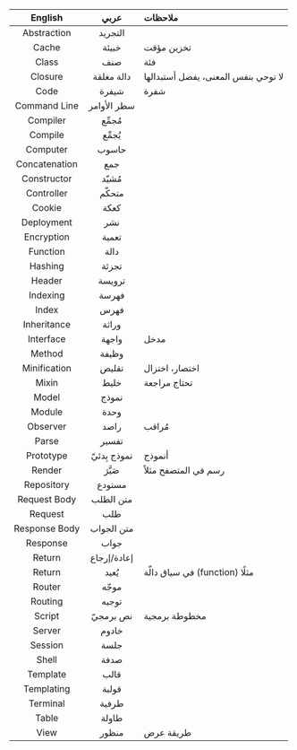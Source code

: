 English     | عربي  | ملاحظات
:------:    |:-------:|:---------
Abstraction| التجريد
Cache | خبيئة | تخزين مؤقت
Class | صنف | فئة
Closure     | دالة مغلقة | لا توحي بنفس المعنى، يفضل أستبدالها
Code        | شيفرة | شفرة
Command Line | سطر الأوامر
Compiler | مُجمِّع
Compile | يُجمِّع
Computer | حاسوب
Concatenation | جمع
Constructor | مُشيّد |
Controller | متحكّم
Cookie | كعكة
Deployment | نشر
Encryption | تعمية
Function | دالة
Hashing | تجزئة
Header | ترويسة
Indexing | فهرسة
Index | فهرس
Inheritance | وراثة
Interface   | واجهة | مدخل
Method | وظيفة
Minification | تقليص | اختصار، اختزال
Mixin | خليط | تحتاج مراجعة
Model | نموذج
Module | وحدة
Observer | راصد | مُراقب
Parse | تفسير
Prototype | نموذج بِدئيّ | أنموذج
Render | صَيَّرَ | رسم في المتصفح مثلاً
Repository | مستودع
Request Body | متن الطلب
Request | طلب
Response Body | متن الجواب
Response | جواب
Return      | إعادة/إرجاع
Return | يُعيد | في سياق دالّة (function) مثلًا
Router | موجّه
Routing | توجيه
Script      | نص برمجيّ | مخطوطة برمجية
Server | خادوم
Session | جلسة
Shell | صدفة
Template | قالب
Templating | قولبة
Terminal | طرفية
Table | طاولة
View | منظور | طريقة عرض
